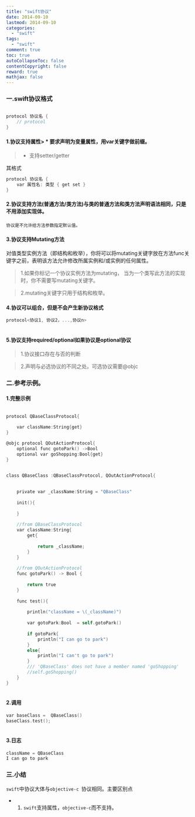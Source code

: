 ```yaml
---
title: "swift协议"
date: 2014-09-10
lastmod: 2014-09-10
categories:
  - "swift"
tags:
  - "swift"
comment: true
toc: true
autoCollapseToc: false
contentCopyright: false
reward: true
mathjax: false
---
```

### 一.swift协议格式
```objective-c

protocol 协议名 {
    // protocol 
}

```

#### 1.协议支持属性> * 要求声明为变量属性，用var关键字做前缀。
> * 支持setter/getter
> 
其格式

```objective-c
protocol 协议名 {
    var 属性名: 类型 { get set }
}


```

#### 2.协议支持方法(普通方法/类方法)与类的普通方法和类方法声明语法相同，只是不用添加实现体。

    协议是不允许给方法参数指定默认值。
#### 3.协议支持Mutating方法
   对值类型实例方法（即结构和枚举），你将可以将mutating关键字放在方法func关键字之前，表明该方法允许修改所属实例和/或实例的任何属性。
   
>1.如果你标记一个协议实例方法为mutating， 当为一个类写此方法的实现时，你不需要写mutating关键字。

>2.mutating关键字只用于结构和枚举。

#### 4.协议可以组合，但是不会产生新协议格式
```objective-c
protocol<协议1, 协议2，...,协议n>
 
```  

#### 5.协议支持required/optional如果协议是optional协议

> 1.协议接口存在与否的判断

> 2.声明与必选协议的不同之处。可选协议需要@objc


### 二.参考示例。
#### 1.完整示例
```objective-c

protocol QBaseClassProtocol{
    
    var className:String{get}
}

@objc protocol QOutActionProtocol{
    optional func gotoPark() ->Bool
    optional var goShopping:Bool{get}
}


class QBaseClass :QBaseClassProtocol, QOutActionProtocol{
    
    
    private var _className:String = "QBaseClass"
    
    init(){
        
    }
    
    //from QBaseClassProtocol
    var className:String{
        get{
            
            return _className;
        }
    }
    
    //from QOutActionProtocol
    func gotoPark() -> Bool {
        
        return true
    }
    
    func test(){
        
        println("className = \(_className)")
        
        var gotoPark:Bool  = self.gotoPark()
        
        if gotoPark{
            println("I can go to park")
        }
        else{
            println("I can't go to park")
        }
        /// 'QBaseClass' does not have a member named 'goShopping'
        //self.goShopping()
    }
}
 
```

#### 2.调用
```objective-c
var baseClass =  QBaseClass()
baseClass.test();
 
```  

#### 3.日志
```objective-c
className = QBaseClass
I can go to park

```
### 三.小结
`swift`中协议大体与`objective-c `协议相同。主要区别点

* 1. `swift`支持属性，`objective-c`而不支持。  
    
